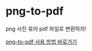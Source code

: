 # png-to-pdf

png 사진 묶어 pdf 파일로 변환하자!

[png-to-pdf 사용 방법 바로가기](https://engineerinsight.tistory.com/382)
